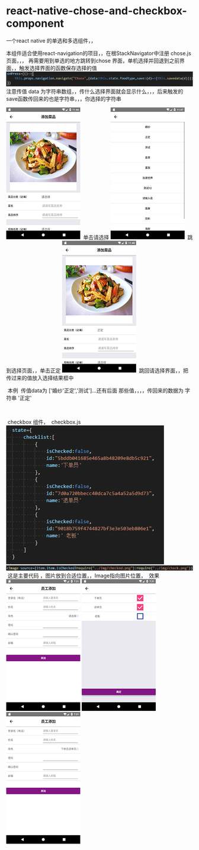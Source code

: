 # react-native-chose-and-checkbox-component
一个react native 的单选和多选组件，，

本组件适合使用react-navigation的项目，，在根StackNavigator中注册 chose.js页面，，，
再需要用到单选的地方跳转到chose 界面，单机选择并回退到之前界面，，触发选择界面的函数保存选择的值
![img](https://github.com/chosecode/react-native-chose-and-checkbox-component/blob/master/5%24Q5MOYP80RDJNL%5D9_2JJL8.png)
注意传值 data 为字符串数组，，传什么选择界面就会显示什么，，，后来触发的save函数传回来的也是字符串，，，你选择的字符串

![img1](https://github.com/chosecode/react-native-chose-and-checkbox-component/blob/master/1.png)
  单击请选择
![img2](https://github.com/chosecode/react-native-chose-and-checkbox-component/blob/master/2.png)
  跳到选择页面，，单击正定
![img3](https://github.com/chosecode/react-native-chose-and-checkbox-component/blob/master/3.png)
  跳回请选择界面，，把传过来的值放入选择结果框中
  
  本例  传值data为 ['婚纱'正定','测试']...还有后面 那些值，，，，传回来的数据为 字符串 '正定'
  
  </br>
  
  checkbox 组件，
  checkbox.js
  </br>
  ![img2](https://github.com/chosecode/react-native-chose-and-checkbox-component/blob/master/box4.png)
  ![img2](https://github.com/chosecode/react-native-chose-and-checkbox-component/blob/master/box5.png)
  </br>
  这是主要代码 ，图片放到合适位置，，Image指向图片位置，
  效果
  </br>
  ![img2](https://github.com/chosecode/react-native-chose-and-checkbox-component/blob/master/box1.png)
  ![img2](https://github.com/chosecode/react-native-chose-and-checkbox-component/blob/master/box2.png)
  ![img2](https://github.com/chosecode/react-native-chose-and-checkbox-component/blob/master/box3.png)
